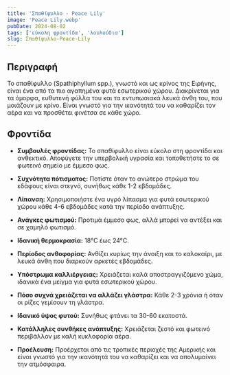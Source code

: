 ```yaml
---
title: 'Σπαθίφυλλο - Peace Lily'
image: 'Peace Lily.webp'
pubDate: 2024-08-02
tags: ['εύκολη φροντίδα', 'λουλούδια']
slug: Σπαθίφυλλο-Peace-Lily
---
```


**Περιγραφή**
-------------
Το σπαθίφυλλο (Spathiphyllum spp.), γνωστό και ως κρίνος της Ειρήνης, είναι ένα από τα πιο αγαπημένα φυτά εσωτερικού χώρου. Διακρίνεται για τα όμορφα, ευθυτενή φύλλα του και τα εντυπωσιακά λευκά άνθη του, που μοιάζουν με κρίνο. Είναι γνωστό για την ικανότητά του να καθαρίζει τον αέρα και να προσθέτει φινέτσα σε κάθε χώρο.

**Φροντίδα**
------------

* **Συμβουλές φροντίδας:** 
  Το σπαθίφυλλο είναι εύκολο στη φροντίδα και ανθεκτικό. Αποφύγετε την υπερβολική υγρασία και τοποθετήστε το σε φωτεινό σημείο με έμμεσο φως.

* **Συχνότητα πότισματος:** 
  Ποτίστε όταν το ανώτερο στρώμα του εδάφους είναι στεγνό, συνήθως κάθε 1-2 εβδομάδες.

* **Λίπανση:** 
  Χρησιμοποιήστε ένα υγρό λίπασμα για φυτά εσωτερικού χώρου κάθε 4-6 εβδομάδες κατά την περίοδο ανάπτυξης.

* **Ανάγκες φωτισμού:** 
  Προτιμά έμμεσο φως, αλλά μπορεί να αντέξει και σε χαμηλό φωτισμό.

* **Ιδανική θερμοκρασία:** 
  18°C έως 24°C.

* **Περίοδος ανθοφορίας:**
  Ανθίζει κυρίως την άνοιξη και το καλοκαίρι, με λευκά άνθη που διαρκούν αρκετές εβδομάδες.

* **Υπόστρωμα καλλιέργειας:**
  Χρειάζεται καλά αποστραγγιζόμενο χώμα, ιδανικά ένα μείγμα για φυτά εσωτερικού χώρου.

* **Πόσο συχνά χρειάζεται να αλλάζει γλάστρα:** 
  Κάθε 2-3 χρόνια ή όταν οι ρίζες γεμίσουν τη γλάστρα.

* **Ιδανικό ύψος φυτού:** 
  Συνήθως φτάνει τα 30-60 εκατοστά.

* **Κατάλληλες συνθήκες ανάπτυξης:** 
  Χρειάζεται ζεστό και φωτεινό περιβάλλον με καλή κυκλοφορία αέρα.

* **Προέλευση:**
  Προέρχεται από τις τροπικές περιοχές της Αμερικής και είναι γνωστό για την ικανότητά του να καθαρίζει και να απολυμαίνει την ατμόσφαιρα.